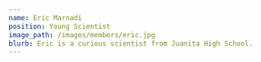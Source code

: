 ```yaml
---
name: Eric Marnadi
position: Young Scientist
image_path: /images/members/eric.jpg
blurb: Eric is a curious scientist from Juanita High School.
---
```

